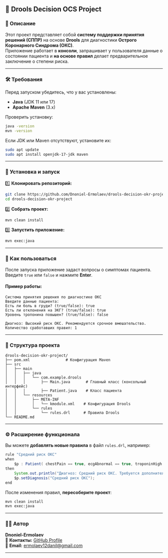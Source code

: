 ## 🏥 Drools Decision OCS Project  

### 📌 Описание  
Этот проект представляет собой **систему поддержки принятия решений (СППР)** на основе **Drools** для диагностики **Острого Коронарного Синдрома (ОКС)**.  
Приложение работает в **консоли**, запрашивает у пользователя данные о состоянии пациента и **на основе правил** делает предварительное заключение о степени риска.  

---

### 🛠️ Требования  
Перед запуском убедитесь, что у вас установлены:  
- **Java** (JDK 11 или 17)  
- **Apache Maven** (3.x)  

Проверить установку:  
```bash
java -version
mvn -version
```
Если JDK или Maven отсутствуют, установите их:  
```bash
sudo apt update
sudo apt install openjdk-17-jdk maven
```

---

### 🚀 Установка и запуск  

1️⃣ **Клонировать репозиторий:**  
```bash
git clone https://github.com/Dnoniel-Ermolaev/drools-decision-okr-project.git
cd drools-decision-okr-project
```

2️⃣ **Собрать проект:**  
```bash
mvn clean install
```

3️⃣ **Запустить приложение:**  
```bash
mvn exec:java
```

---

### 🏥 Как пользоваться  
После запуска приложение задаст вопросы о симптомах пациента. Введите `true` или `false` и нажмите **Enter**.  

#### Пример работы:  
```
Система принятия решения по диагностике ОКС
Введите данные пациента:
Есть ли боль в груди? (true/false): true
Есть ли отклонения на ЭКГ? (true/false): true
Уровень тропонина повышен? (true/false): false

Диагноз: Высокий риск ОКС. Рекомендуется срочное вмешательство.
Количество сработавших правил: 1
```

---

### 📂 Структура проекта  
```
drools-decision-okr-project/
├── pom.xml                # Конфигурация Maven
├── src
│   ├── main
│   │   ├── java
│   │   │   └── com.example.drools
│   │   │       ├── Main.java       # Главный класс (консольный интерфейс)
│   │   │       ├── Patient.java    # Класс пациента
│   │   └── resources
│   │       ├── META-INF
│   │       │   └── kmodule.xml    # Конфигурация Drools
│   │       └── rules
│   │           └── rules.drl      # Правила Drools
└── README.md
```

---

### ⚙️ Расширение функционала  
Вы можете **добавлять новые правила** в файл `rules.drl`, например:  

```java
rule "Средний риск ОКС"
when
    $p : Patient( chestPain == true, ecgAbnormal == true, troponinHigh == false )
then
    System.out.println("Диагноз: Средний риск ОКС. Требуется дополнительное обследование.");
    $p.setDiagnosis("Средний риск ОКС");
end
```

После изменения правил, **пересоберите проект**:  
```bash
mvn clean install
mvn exec:java
```

---

### 👨‍💻 Автор  
**Dnoniel-Ermolaev**  
📧 **Контакты:** [GitHub Profile](https://github.com/Dnoniel-Ermolaev)  
📩 **Email:** ermolaev12danil@gmail.com  

---
